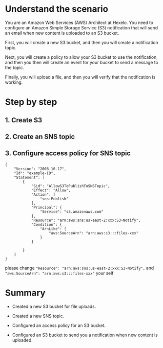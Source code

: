 # Understand the scenario

You are an Amazon Web Services (AWS) Architect at Hexelo. You need to configure an Amazon Simple Storage Service (S3) notification that will send an email when new content is uploaded to an S3 bucket.

First, you will create a new S3 bucket, and then you will create a notification topic.

Next, you will create a policy to allow your S3 bucket to use the notification, and then you then will create an event for your bucket to send a message to the topic.

Finally, you will upload a file, and then you will verify that the notification is working.

# Step by step

## 1. Create S3

## 2. Create an SNS topic

## 3. Configure access policy for SNS topic

```
{
	"Version": "2008-10-17",
	"Id": "example-ID",
	"Statement": [
		{
			"Sid": "AllowS3ToPublishToSNSTopic",
			"Effect": "Allow",
			"Action": [
                "sns:Publish"
            ],
			"Principal": {
				"Service": "s3.amazonaws.com"
			},
			"Resource": "arn:aws:sns:us-east-2:xxx:S3-Notify",
			"Condition": {
				"ArnLike": {
					"aws:SourceArn": "arn:aws:s3:::files-xxx"
				}
			}

		}
	]
}
```

please change `"Resource": "arn:aws:sns:us-east-2:xxx:S3-Notify",` and `"aws:SourceArn": "arn:aws:s3:::files-xxx"` your self

# Summary

- Created a new S3 bucket for file uploads.

- Created a new SNS topic.

- Configured an access policy for an S3 bucket.

- Configured an S3 bucket to send you a notification when new content is uploaded.
